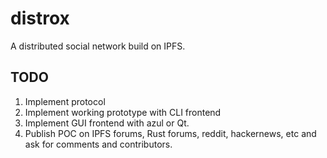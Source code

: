# distrox

A distributed social network build on IPFS.

## TODO

1. Implement protocol
1. Implement working prototype with CLI frontend
1. Implement GUI frontend with azul or Qt.
1. Publish POC on IPFS forums, Rust forums, reddit, hackernews, etc and ask for
   comments and contributors.

